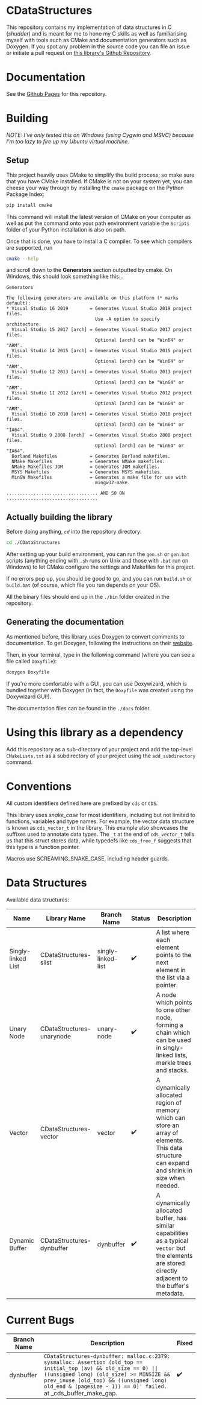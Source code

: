 # CDataStructures

This repository contains my implementation of data structures in C (*shudder*)
and is meant for me to hone my C skills as well as familiarising myself with
tools such as CMake and documentation generators such as Doxygen. If you spot
any problem in the source code you can file an issue or initiate a pull
request on 
[this library's Github Repository](https://github.com/RenoirTan/CDataStructures).

# Documentation

See the [Github Pages](https://renoirtan.github.io/CDataStructures/html/)
for this repository.

# Building

*NOTE: I've only tested this on Windows (using Cygwin and MSVC) because I'm
too lazy to fire up my Ubuntu virtual machine.*

## Setup

This project heavily uses CMake to simplify the build process, so make sure
that you have CMake installed. If CMake is not on your system yet, you can
cheese your way through by installing the `cmake` package on the Python Package
Index:

```bash
pip install cmake
```

This command will install the latest version of CMake on your computer as well
as put the command onto your path environment variable the `Scripts` folder
of your Python installation is also on path.

Once that is done, you have to install a C compiler. To see which compilers
are supported, run

```bash
cmake --help
```

and scroll down to the **Generators** section outputted by cmake. On Windows,
this should look something like this...

```
Generators

The following generators are available on this platform (* marks default):
* Visual Studio 16 2019        = Generates Visual Studio 2019 project files.
                                 Use -A option to specify architecture.
  Visual Studio 15 2017 [arch] = Generates Visual Studio 2017 project files.
                                 Optional [arch] can be "Win64" or "ARM".
  Visual Studio 14 2015 [arch] = Generates Visual Studio 2015 project files.
                                 Optional [arch] can be "Win64" or "ARM".
  Visual Studio 12 2013 [arch] = Generates Visual Studio 2013 project files.
                                 Optional [arch] can be "Win64" or "ARM".
  Visual Studio 11 2012 [arch] = Generates Visual Studio 2012 project files.
                                 Optional [arch] can be "Win64" or "ARM".
  Visual Studio 10 2010 [arch] = Generates Visual Studio 2010 project files.
                                 Optional [arch] can be "Win64" or "IA64".
  Visual Studio 9 2008 [arch]  = Generates Visual Studio 2008 project files.
                                 Optional [arch] can be "Win64" or "IA64".
  Borland Makefiles            = Generates Borland makefiles.
  NMake Makefiles              = Generates NMake makefiles.
  NMake Makefiles JOM          = Generates JOM makefiles.
  MSYS Makefiles               = Generates MSYS makefiles.
  MinGW Makefiles              = Generates a make file for use with
                                 mingw32-make.

.................................. AND SO ON ..................................
```

## Actually building the library

Before doing anything, *`cd`* into the repository directory:

```bash
cd ./CDataStructures
```

After setting up your build environment, you can run the `gen.sh` or `gen.bat`
scripts (anything ending with `.sh` runs on Unix and those with `.bat` run on
Windows) to let CMake configure the settings and Makefiles for this project.

If no errors pop up, you should be good to go, and you can run `build.sh` or
`build.bat` (of course, which file you run depends on your OS).

All the binary files should end up in the `./bin` folder created in the
repository.

## Generating the documentation

As mentioned before, this library uses Doxygen to convert comments to
documentation. To get Doxygen, following the instructions on their
[website](https://www.doxygen.nl/manual/install.html).

Then, in your terminal, type in the following command (where you can see
a file called `Doxyfile`):

```bash
doxygen Doxyfile
```

If you're more comfortable with a GUI, you can use Doxywizard, which is bundled
together with Doxygen (in fact, the `Doxyfile` was created using the Doxywizard
GUI!).

The documentation files can be found in the `./docs` folder.

# Using this library as a dependency

Add this repository as a sub-directory of your project and add the top-level
`CMakeLists.txt` as a subdirectory of your project using the `add_subdirectory`
command.

# Conventions

All custom identifiers defined here are prefixed by `cds` or `CDS`.

This library uses *snake_case* for most identifiers, including but not limited
to functions, variables and type names. For example, the vector data structure
is known as `cds_vector_t` in the library. This example also showcases the
suffixes used to annotate data types. The `_t` at the end of `cds_vector_t`
tells us that this struct stores data, while typedefs like `cds_free_f` suggests
that this type is a function pointer.

Macros use SCREAMING_SNAKE_CASE, including header guards.

# Data Structures

Available data structures:

| Name | Library Name | Branch Name | Status | Description |
| ---- | ------------ | ----------- | ------ | ----------- |
| Singly-linked List | CDataStructures-slist | singly-linked-list | ✔️ | A list where each element points to the next element in the list via a pointer. |
| Unary Node | CDataStructures-unarynode | unary-node | ✔️ | A node which points to one other node, forming a chain which can be used in singly-linked lists, merkle trees and stacks. |
| Vector | CDataStructures-vector | vector | ✔️ | A dynamically allocated region of memory which can store an array of elements. This data structure can expand and shrink in size when needed. |
| Dynamic Buffer | CDataStructures-dynbuffer | dynbuffer | ✔️ | A dynamically allocated buffer, has similar capabilities as a typical `vector` but the elements are stored directly adjacent to the buffer's metadata.

# Current Bugs

| Branch Name | Description | Fixed |
| ----------- | ----------- | ----- |
| dynbuffer | `CDataStructures-dynbuffer: malloc.c:2379: sysmalloc: Assertion (old_top == initial_top (av) && old_size == 0) \|\| ((unsigned long) (old_size) >= MINSIZE && prev_inuse (old_top) && ((unsigned long) old_end & (pagesize - 1)) == 0)' failed.` at _cds_buffer_make_gap. | ✔️ |
